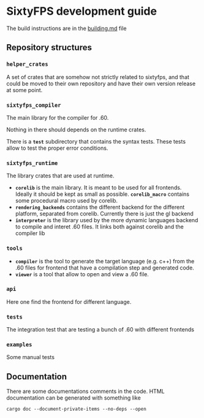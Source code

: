 # SixtyFPS development guide

The build instructions are in the [building.md](./building.md) file

## Repository structures

### `helper_crates`

A set of crates that are somehow not strictly related to sixtyfps, and that could be moved to
their own repository and have their own version release at some point.

### `sixtyfps_compiler`

The main library for the compiler for .60.

Nothing in there should depends on the runtime crates.

There is a **`test`** subdirectory that contains the syntax tests.
These tests allow to test the proper error conditions.

### `sixtyfps_runtime`

The library crates that are used at runtime.

 - **`corelib`** is the main library. It is meant to be used for all frontends. Ideally it should
   be kept as small as possible. **`corelib_macro`** contains some procedural macro used by corelib.
 - **`rendering_backends`** contains the different backend for the different platform, separated from
   corelib.  Currently there is just the gl backend
 - **`interpreter`** is the library used by the more dynamic languages backend to compile and
   interet .60 files. It links both against corelib and the compiler lib

### `tools`

 - **`compiler`** is the tool to generate the target language (e.g. c++) from the .60 files for
   frontend that have a compilation step and generated code.
 - **`viewer`** is a tool that allow to open and view a .60 file.

### `api`

Here one find the frontend for different language.

### `tests`

The integration test that are testing a bunch of .60 with different frontends

### `examples`

Some manual tests

## Documentation

There are some documentations comments in the code.
HTML documentation can be generated with something like

```
cargo doc --document-private-items --no-deps --open
```
